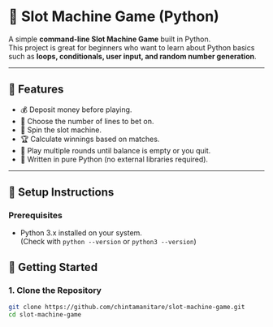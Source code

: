 # 🎰 Slot Machine Game (Python)

A simple **command-line Slot Machine Game** built in Python.  
This project is great for beginners who want to learn about Python basics such as **loops, conditionals, user input, and random number generation**.

---

## 📌 Features
- 💰 Deposit money before playing.
- 🎯 Choose the number of lines to bet on.
- 🎲 Spin the slot machine.
- 🏆 Calculate winnings based on matches.
- 🔄 Play multiple rounds until balance is empty or you quit.
- 🐍 Written in pure Python (no external libraries required).

---

## 🚀 Setup Instructions

### Prerequisites
- Python 3.x installed on your system.  
  (Check with `python --version` or `python3 --version`)

## 🚀 Getting Started

### 1. Clone the Repository
```bash
git clone https://github.com/chintamanitare/slot-machine-game.git
cd slot-machine-game


